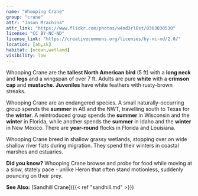 ```yaml
---
name: "Whooping Crane"
group: "crane"
attr: "Jason Mrachina"
attr_link: "https://www.flickr.com/photos/w4nd3rl0st/8363830530"
license: "CC BY-NC-ND"
license_link: "https://creativecommons.org/licenses/by-nc-nd/2.0/"
location: [ab,sk]
habitat: [ocean,wetland]
visibility: low
---
```

Whooping Crane are the **tallest North American bird** (5 ft) with a **long neck** and **legs** and a wingspan of over 7 ft. Adults are pure **white** with a **crimson cap** and **mustache**. **Juveniles** have white feathers with rusty-brown streaks.

Whooping Crane are an endangered species. A small naturally-occurring group spends the **summer** in AB and the NWT, travelling south to Texas for the **winter**. A reintroduced group spends the **summer** in Wisconsin and the **winter** in Florida, while another spends the **summer** in Idaho and the **winter** in New Mexico. There are **year-round** flocks in Florida and Louisiana.

Whooping Crane breed in shallow grassy wetlands, stopping over on wide shallow river flats during migration. They spend their winters in coastal marshes and estuaries.

**Did you know?** Whooping Crane browse and probe for food while moving at a slow, stately pace - unlike Heron that often stand motionless, suddenly pouncing on their prey.

<!-- generated, do not edit -->
**See Also:**
[Sandhill Crane]({{< ref "sandhill.md" >}})
